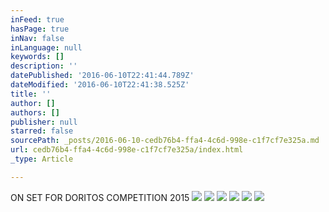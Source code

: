 ```yaml
---
inFeed: true
hasPage: true
inNav: false
inLanguage: null
keywords: []
description: ''
datePublished: '2016-06-10T22:41:44.789Z'
dateModified: '2016-06-10T22:41:38.525Z'
title: ''
author: []
authors: []
publisher: null
starred: false
sourcePath: _posts/2016-06-10-cedb76b4-ffa4-4c6d-998e-c1f7cf7e325a.md
url: cedb76b4-ffa4-4c6d-998e-c1f7cf7e325a/index.html
_type: Article

---
```

ON SET FOR DORITOS COMPETITION 2015
![](https://the-grid-user-content.s3-us-west-2.amazonaws.com/50803be5-344a-4f97-b52d-8f3c7e88c5ad.jpg)
![](https://the-grid-user-content.s3-us-west-2.amazonaws.com/be288d00-0342-4e1e-9de0-f6f6cc6db992.jpg)
![](https://the-grid-user-content.s3-us-west-2.amazonaws.com/0430e8ad-6228-4e03-b798-6d8da7e5d03b.jpg)
![](https://the-grid-user-content.s3-us-west-2.amazonaws.com/45f43eea-e2bc-400c-8a1f-dd4dba008a87.jpg)
![](https://the-grid-user-content.s3-us-west-2.amazonaws.com/55bcdf42-4385-4354-b147-ff92140dd469.jpg)
![](https://the-grid-user-content.s3-us-west-2.amazonaws.com/7150288f-ad37-44bd-9566-18a0eede7b99.jpg)